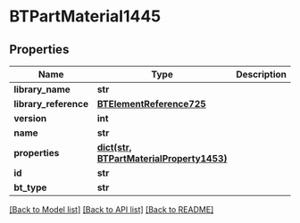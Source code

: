 # BTPartMaterial1445

## Properties
Name | Type | Description | Notes
------------ | ------------- | ------------- | -------------
**library_name** | **str** |  | [optional] 
**library_reference** | [**BTElementReference725**](BTElementReference725.md) |  | [optional] 
**version** | **int** |  | [optional] 
**name** | **str** |  | [optional] 
**properties** | [**dict(str, BTPartMaterialProperty1453)**](BTPartMaterialProperty1453.md) |  | [optional] 
**id** | **str** |  | [optional] 
**bt_type** | **str** |  | [optional] 

[[Back to Model list]](../README.md#documentation-for-models) [[Back to API list]](../README.md#documentation-for-api-endpoints) [[Back to README]](../README.md)


